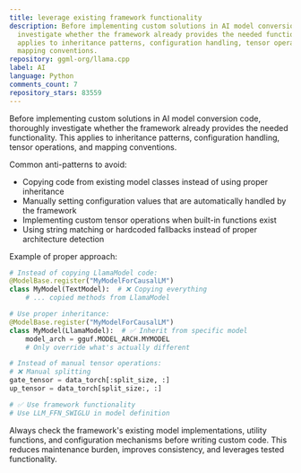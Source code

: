 ```yaml
---
title: leverage existing framework functionality
description: Before implementing custom solutions in AI model conversion code, thoroughly
  investigate whether the framework already provides the needed functionality. This
  applies to inheritance patterns, configuration handling, tensor operations, and
  mapping conventions.
repository: ggml-org/llama.cpp
label: AI
language: Python
comments_count: 7
repository_stars: 83559
---
```


Before implementing custom solutions in AI model conversion code, thoroughly investigate whether the framework already provides the needed functionality. This applies to inheritance patterns, configuration handling, tensor operations, and mapping conventions.

Common anti-patterns to avoid:
- Copying code from existing model classes instead of using proper inheritance
- Manually setting configuration values that are automatically handled by the framework
- Implementing custom tensor operations when built-in functions exist
- Using string matching or hardcoded fallbacks instead of proper architecture detection

Example of proper approach:
```python
# Instead of copying LlamaModel code:
@ModelBase.register("MyModelForCausalLM")
class MyModel(TextModel):  # ❌ Copying everything
    # ... copied methods from LlamaModel

# Use proper inheritance:
@ModelBase.register("MyModelForCausalLM") 
class MyModel(LlamaModel):  # ✅ Inherit from specific model
    model_arch = gguf.MODEL_ARCH.MYMODEL
    # Only override what's actually different

# Instead of manual tensor operations:
# ❌ Manual splitting
gate_tensor = data_torch[:split_size, :]
up_tensor = data_torch[split_size:, :]

# ✅ Use framework functionality
# Use LLM_FFN_SWIGLU in model definition
```

Always check the framework's existing model implementations, utility functions, and configuration mechanisms before writing custom code. This reduces maintenance burden, improves consistency, and leverages tested functionality.